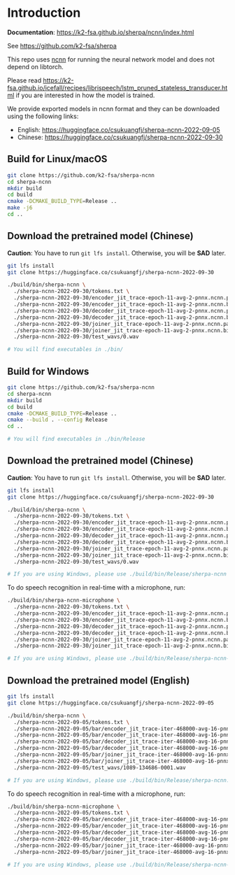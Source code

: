 # Introduction

**Documentation**: <https://k2-fsa.github.io/sherpa/ncnn/index.html>

See <https://github.com/k2-fsa/sherpa>

This repo uses [ncnn](https://github.com/tencent/ncnn) for running the neural
network model and does not depend on libtorch.

Please read <https://k2-fsa.github.io/icefall/recipes/librispeech/lstm_pruned_stateless_transducer.html>
if you are interested in how the model is trained.

We provide exported models in ncnn format and they can be downloaded using
the following links:

- English: <https://huggingface.co/csukuangfj/sherpa-ncnn-2022-09-05>
- Chinese: <https://huggingface.co/csukuangfj/sherpa-ncnn-2022-09-30>


## Build for Linux/macOS

```bash
git clone https://github.com/k2-fsa/sherpa-ncnn
cd sherpa-ncnn
mkdir build
cd build
cmake -DCMAKE_BUILD_TYPE=Release ..
make -j6
cd ..
```

## Download the pretrained model (Chinese)

**Caution**: You have to run `git lfs install`. Otherwise, you will be **SAD** later.

```bash
git lfs install
git clone https://huggingface.co/csukuangfj/sherpa-ncnn-2022-09-30

./build/bin/sherpa-ncnn \
  ./sherpa-ncnn-2022-09-30/tokens.txt \
  ./sherpa-ncnn-2022-09-30/encoder_jit_trace-epoch-11-avg-2-pnnx.ncnn.param \
  ./sherpa-ncnn-2022-09-30/encoder_jit_trace-epoch-11-avg-2-pnnx.ncnn.bin \
  ./sherpa-ncnn-2022-09-30/decoder_jit_trace-epoch-11-avg-2-pnnx.ncnn.param \
  ./sherpa-ncnn-2022-09-30/decoder_jit_trace-epoch-11-avg-2-pnnx.ncnn.bin \
  ./sherpa-ncnn-2022-09-30/joiner_jit_trace-epoch-11-avg-2-pnnx.ncnn.param \
  ./sherpa-ncnn-2022-09-30/joiner_jit_trace-epoch-11-avg-2-pnnx.ncnn.bin \
  ./sherpa-ncnn-2022-09-30/test_wavs/0.wav

# You will find executables in ./bin/
```

## Build for Windows

```bash
git clone https://github.com/k2-fsa/sherpa-ncnn
cd sherpa-ncnn
mkdir build
cd build
cmake -DCMAKE_BUILD_TYPE=Release ..
cmake --build . --config Release
cd ..

# You will find executables in ./bin/Release
```

## Download the pretrained model (Chinese)

**Caution**: You have to run `git lfs install`. Otherwise, you will be **SAD** later.

```bash
git lfs install
git clone https://huggingface.co/csukuangfj/sherpa-ncnn-2022-09-30

./build/bin/sherpa-ncnn \
  ./sherpa-ncnn-2022-09-30/tokens.txt \
  ./sherpa-ncnn-2022-09-30/encoder_jit_trace-epoch-11-avg-2-pnnx.ncnn.param \
  ./sherpa-ncnn-2022-09-30/encoder_jit_trace-epoch-11-avg-2-pnnx.ncnn.bin \
  ./sherpa-ncnn-2022-09-30/decoder_jit_trace-epoch-11-avg-2-pnnx.ncnn.param \
  ./sherpa-ncnn-2022-09-30/decoder_jit_trace-epoch-11-avg-2-pnnx.ncnn.bin \
  ./sherpa-ncnn-2022-09-30/joiner_jit_trace-epoch-11-avg-2-pnnx.ncnn.param \
  ./sherpa-ncnn-2022-09-30/joiner_jit_trace-epoch-11-avg-2-pnnx.ncnn.bin \
  ./sherpa-ncnn-2022-09-30/test_wavs/0.wav

# If you are using Windows, please use ./build/bin/Release/sherpa-ncnn
```

To do speech recognition in real-time with a microphone, run:

```bash
./build/bin/sherpa-ncnn-microphone \
  ./sherpa-ncnn-2022-09-30/tokens.txt \
  ./sherpa-ncnn-2022-09-30/encoder_jit_trace-epoch-11-avg-2-pnnx.ncnn.param \
  ./sherpa-ncnn-2022-09-30/encoder_jit_trace-epoch-11-avg-2-pnnx.ncnn.bin \
  ./sherpa-ncnn-2022-09-30/decoder_jit_trace-epoch-11-avg-2-pnnx.ncnn.param \
  ./sherpa-ncnn-2022-09-30/decoder_jit_trace-epoch-11-avg-2-pnnx.ncnn.bin \
  ./sherpa-ncnn-2022-09-30/joiner_jit_trace-epoch-11-avg-2-pnnx.ncnn.param \
  ./sherpa-ncnn-2022-09-30/joiner_jit_trace-epoch-11-avg-2-pnnx.ncnn.bin

# If you are using Windows, please use ./build/bin/Release/sherpa-ncnn-microphone.exe
```

## Download the pretrained model (English)

```bash
git lfs install
git clone https://huggingface.co/csukuangfj/sherpa-ncnn-2022-09-05

./build/bin/sherpa-ncnn \
  ./sherpa-ncnn-2022-09-05/tokens.txt \
  ./sherpa-ncnn-2022-09-05/bar/encoder_jit_trace-iter-468000-avg-16-pnnx.ncnn.param \
  ./sherpa-ncnn-2022-09-05/bar/encoder_jit_trace-iter-468000-avg-16-pnnx.ncnn.bin \
  ./sherpa-ncnn-2022-09-05/bar/decoder_jit_trace-iter-468000-avg-16-pnnx.ncnn.param \
  ./sherpa-ncnn-2022-09-05/bar/decoder_jit_trace-iter-468000-avg-16-pnnx.ncnn.bin \
  ./sherpa-ncnn-2022-09-05/bar/joiner_jit_trace-iter-468000-avg-16-pnnx.ncnn.param \
  ./sherpa-ncnn-2022-09-05/bar/joiner_jit_trace-iter-468000-avg-16-pnnx.ncnn.bin \
  ./sherpa-ncnn-2022-09-05/test_wavs/1089-134686-0001.wav

# If you are using Windows, please use ./build/bin/Release/sherpa-ncnn.exe
```

To do speech recognition in real-time with a microphone, run:

```bash
./build/bin/sherpa-ncnn-microphone \
  ./sherpa-ncnn-2022-09-05/tokens.txt \
  ./sherpa-ncnn-2022-09-05/bar/encoder_jit_trace-iter-468000-avg-16-pnnx.ncnn.param \
  ./sherpa-ncnn-2022-09-05/bar/encoder_jit_trace-iter-468000-avg-16-pnnx.ncnn.bin \
  ./sherpa-ncnn-2022-09-05/bar/decoder_jit_trace-iter-468000-avg-16-pnnx.ncnn.param \
  ./sherpa-ncnn-2022-09-05/bar/decoder_jit_trace-iter-468000-avg-16-pnnx.ncnn.bin \
  ./sherpa-ncnn-2022-09-05/bar/joiner_jit_trace-iter-468000-avg-16-pnnx.ncnn.param \
  ./sherpa-ncnn-2022-09-05/bar/joiner_jit_trace-iter-468000-avg-16-pnnx.ncnn.bin

# If you are using Windows, please use ./build/bin/Release/sherpa-ncnn-microphone.exe
```


[ncnn]: https://github.com/tencent/ncnn
